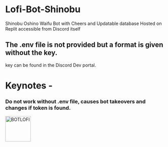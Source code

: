 # Lofi-Bot-Shinobu
Shinobu Oshino Waifu Bot with Cheers and Updatable database Hosted on Replit accessible from Discord itself
## The .env file is not provided but a format is given without the key.
key can be found in the Discord Dev portal.
# Keynotes -
### Do not work without .env file, causes bot takeovers and changes if token is found.
<img align="left" alt="BOTLOFI" width="80px" src="https://pa1.narvii.com/6279/1ba8fea88f288bf0cb7c7ac83b68f9fdab6df250_hq.gif" />
